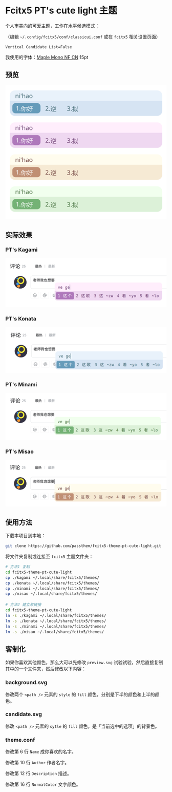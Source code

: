 # Fcitx5 PT's cute light 主题

个人审美向的可爱主题，工作在水平候选模式：

（编辑 `~/.config/fcitx5/conf/classicui.conf` 或在 `fcitx5` 相关设置页面）

```
Vertical Candidate List=False
```

我使用的字体：[Maple Mono NF CN](https://github.com/subframe7536/maple-font) 15pt

## 预览

![Preview Image](preview.svg)

## 实际效果

### PT's Kagami

![Preview Image](imgs/kagami.png)

### PT's Konata

![Preview Image](imgs/konata.png)

### PT's Minami

![Preview Image](imgs/minami.png)

### PT's Misao

![Preview Image](imgs/misao.png)

## 使用方法

下载本项目到本地：

```bash
git clone https://github.com/passthem/fcitx5-theme-pt-cute-light.git
```

将文件夹复制或连接至 `fcitx5` 主题文件夹：

```bash
# 方法1 复制
cd fcitx5-theme-pt-cute-light
cp ./kagami ~/.local/share/fcitx5/themes/
cp ./konata ~/.local/share/fcitx5/themes/
cp ./minami ~/.local/share/fcitx5/themes/
cp ./misao ~/.local/share/fcitx5/themes/

# 方法2 建立软链接
cd fcitx5-theme-pt-cute-light
ln -s ./kagami ~/.local/share/fcitx5/themes/
ln -s ./konata ~/.local/share/fcitx5/themes/
ln -s ./minami ~/.local/share/fcitx5/themes/
ln -s ./misao ~/.local/share/fcitx5/themes/
```

## 客制化

如果你喜欢其他颜色，那么大可以先修改 `preview.svg` 试验试验，然后直接复制其中的一个文件夹，然后修改以下内容：

### background.svg

修改两个 `<path />` 元素的 `style` 的 `fill` 颜色，分别是下半的颜色和上半的颜色。

### candidate.svg

修改 `<path />` 元素的 `sytle` 的 `fill` 颜色。是「当前选中的选项」的背景色。

### theme.conf

修改第 6 行 `Name` 成你喜欢的名字。

修改第 10 行 `Author` 作者名字。

修改第 12 行 `Description` 描述。

修改第 16 行 `NormalColor` 文字颜色。

